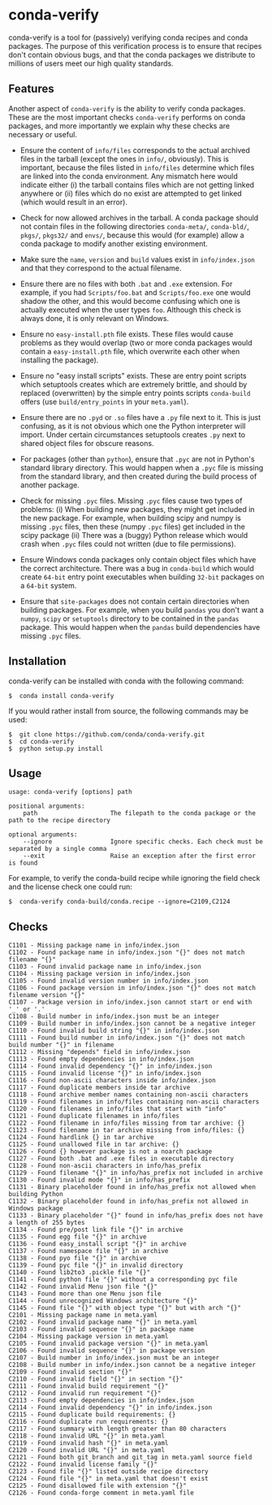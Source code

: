 conda-verify
============

conda-verify is a tool for (passively) verifying conda recipes and
conda packages. The purpose of this verification process is to ensure that
recipes don't contain obvious bugs, and that the conda packages we distribute
to millions of users meet our high quality standards.

Features
--------

Another aspect of `conda-verify` is the ability to verify conda packages.
These are the most important checks `conda-verify` performs on conda
packages, and more importantly we explain why these checks are necessary
or useful.

  * Ensure the content of `info/files` corresponds to the actual archived
    files in the tarball (except the ones in `info/`, obviously).  This
    is important, because the files listed in `info/files` determine which
    files are linked into the conda environment.  Any mismatch here would
    indicate either (i) the tarball contains files which are not getting
    linked anywhere or (ii) files which do no exist are attempted to get
    linked (which would result in an error).

  * Check for now allowed archives in the tarball.  A conda package should
    not contain files in the following directories `conda-meta/`,
    `conda-bld/`, `pkgs/`, `pkgs32/` and `envs/`, because this would (for
    example) allow a conda package to modify another existing environment.

  * Make sure the `name`, `version` and `build` values exist in
    `info/index.json` and that they correspond to the actual filename.

  * Ensure there are no files with both `.bat` and `.exe` extension.  For
    example, if you had `Scripts/foo.bat` and `Scripts/foo.exe` one would
    shadow the other, and this would become confusing which one is actually
    executed when the user types `foo`.  Although this check is always done,
    it is only relevant on Windows.

  * Ensure no `easy-install.pth` file exists.  These files would cause
    problems as they would overlap (two or more conda packages would
    contain a `easy-install.pth` file, which overwrite each other when
    installing the package).

  * Ensure no "easy install scripts" exists.  These are entry point scripts
    which setuptools creates which are extremely brittle, and should by
    replaced (overwritten) by the simple entry points scripts `conda-build`
    offers (use `build/entry_points` in your `meta.yaml`).

  * Ensure there are no `.pyd` or `.so` files have a `.py` file next to it.
    This is just confusing, as it is not obvious which one the Python
    interpreter will import.  Under certain circumstances setuptools creates
    `.py` next to shared object files for obscure reasons.

  * For packages (other than `python`), ensure that `.pyc` are not in
    Python's standard library directory.  This would happen when a `.pyc` file
    is missing from the standard library, and then created during the
    build process of another package.

  * Check for missing `.pyc` files.  Missing `.pyc` files cause two types of
    problems: (i) When building new packages, they might get included in
    the new package.  For example, when building scipy and numpy is missing
    `.pyc` files, then these (numpy `.pyc` files) get included in the scipy
    package (ii) There was a (buggy) Python release which would crash when
    `.pyc` files could not written (due to file permissions).

  * Ensure Windows conda packages only contain object files which have the
    correct architecture.  There was a bug in `conda-build` which would
    create `64-bit` entry point executables when building `32-bit` packages
    on a `64-bit` system.

  * Ensure that `site-packages` does not contain certain directories when
    building packages.  For example, when you build `pandas` you don't
    want a `numpy`, `scipy` or `setuptools` directory to be contained in
    the `pandas` package.  This would happen when the `pandas` build
    dependencies have missing `.pyc` files.

Installation
------------

conda-verify can be installed with conda with the following command:
```
$  conda install conda-verify
```

If you would rather install from source, the following commands may be used:
```
$  git clone https://github.com/conda/conda-verify.git
$  cd conda-verify
$  python setup.py install
```


Usage
-----

    usage: conda-verify [options] path

    positional arguments:
        path                    The filepath to the conda package or the path to the recipe directory

    optional arguments:
        --ignore                Ignore specific checks. Each check must be separated by a single comma
        --exit                  Raise an exception after the first error is found


For example, to verify the conda-build recipe while ignoring the field check
and the license check one could run:

    $  conda-verify conda-build/conda.recipe --ignore=C2109,C2124


Checks
------

    C1101 - Missing package name in info/index.json
    C1102 - Found package name in info/index.json "{}" does not match filename "{}"
    C1103 - Found invalid package name in info/index.json
    C1104 - Missing package version in info/index.json
    C1105 - Found invalid version number in info/index.json
    C1106 - Found package version in info/index.json "{}" does not match filename version "{}"
    C1107 - Package version in info/index.json cannot start or end with '_' or '.'
    C1108 - Build number in info/index.json must be an integer
    C1109 - Build number in info/index.json cannot be a negative integer
    C1110 - Found invalid build string "{}" in info/index.json
    C1111 - Found build number in info/index.json "{}" does not match build number "{}" in filename
    C1112 - Missing "depends" field in info/index.json
    C1113 - Found empty dependencies in info/index.json
    C1114 - Found invalid dependency "{}" in info/index.json
    C1115 - Found invalid license "{}" in info/index.json
    C1116 - Found non-ascii characters inside info/index.json
    C1117 - Found duplicate members inside tar archive
    C1118 - Found archive member names containing non-ascii characters
    C1119 - Found filenames in info/files containing non-ascii characters
    C1120 - Found filenames in info/files that start with "info"
    C1121 - Found duplicate filenames in info/files
    C1122 - Found filename in info/files missing from tar archive: {}
    C1123 - Found filename in tar archive missing from info/files: {}
    C1124 - Found hardlink {} in tar archive
    C1125 - Found unallowed file in tar archive: {}
    C1126 - Found {} however package is not a noarch package
    C1127 - Found both .bat and .exe files in executable directory
    C1128 - Found non-ascii characters in info/has_prefix
    C1129 - Found filename "{}" in info/has_prefix not included in archive
    C1130 - Found invalid mode "{}" in info/has_prefix
    C1131 - Binary placeholder found in info/has_prefix not allowed when building Python
    C1132 - Binary placeholder found in info/has_prefix not allowed in Windows package
    C1133 - Binary placeholder "{}" found in info/has_prefix does not have a length of 255 bytes
    C1134 - Found pre/post link file "{}" in archive
    C1135 - Found egg file "{}" in archive
    C1136 - Found easy_install script "{}" in archive
    C1137 - Found namespace file "{}" in archive
    C1138 - Found pyo file "{}" in archive
    C1139 - Found pyc file "{}" in invalid directory
    C1140 - Found lib2to3 .pickle file "{}"
    C1141 - Found python file "{}" without a corresponding pyc file
    C1142 - Found invalid Menu json file "{}"
    C1143 - Found more than one Menu json file
    C1144 - Found unrecognized Windows architecture "{}"
    C1145 - Found file "{}" with object type "{}" but with arch "{}"
    C2101 - Missing package name in meta.yaml
    C2102 - Found invalid package name "{}" in meta.yaml
    C2103 - Found invalid sequence "{}" in package name
    C2104 - Missing package version in meta.yaml
    C2105 - Found invalid package version "{}" in meta.yaml
    C2106 - Found invalid sequence "{}" in package version
    C2107 - Build number in info/index.json must be an integer
    C2108 - Build number in info/index.json cannot be a negative integer
    C2109 - Found invalid section "{}"
    C2110 - Found invalid field "{}" in section "{}"
    C2111 - Found invalid build requirement "{}"
    C2112 - Found invalid run requirement "{}"
    C2113 - Found empty dependencies in info/index.json
    C2114 - Found invalid dependency "{}" in info/index.json
    C2115 - Found duplicate build requirements: {}
    C2116 - Found duplicate run requirements: {}
    C2117 - Found summary with length greater than 80 characters
    C2118 - Found invalid URL "{}" in meta.yaml
    C2119 - Found invalid hash "{}" in meta.yaml
    C2120 - Found invalid URL "{}" in meta.yaml
    C2121 - Found both git_branch and git_tag in meta.yaml source field
    C2122 - Found invalid license family "{}"
    C2123 - Found file "{}" listed outside recipe directory
    C2124 - Found file "{}" in meta.yaml that doesn't exist
    C2125 - Found disallowed file with extension "{}"
    C2126 - Found conda-forge comment in meta.yaml file
